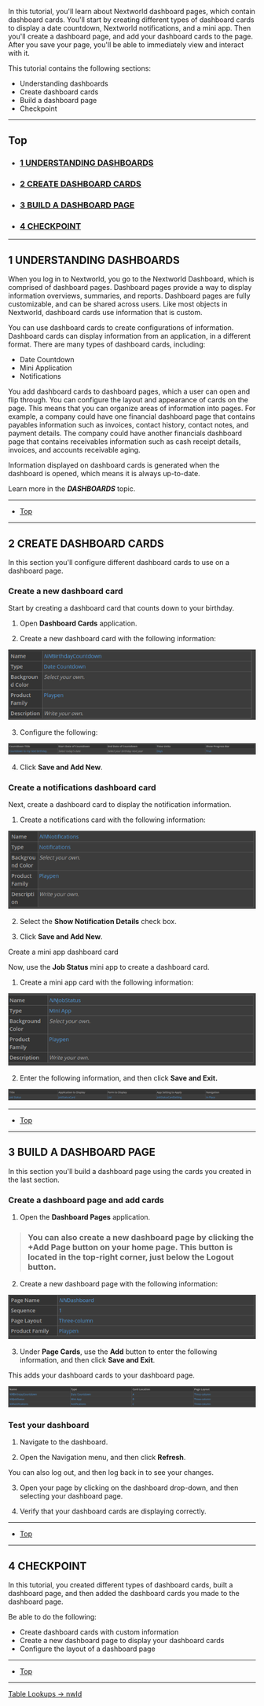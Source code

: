 In this tutorial, you'll learn about Nextworld dashboard pages, which contain dashboard cards. You'll start by creating different types of dashboard cards to display a date countdown, Nextworld notifications, and a mini app. Then you'll create a dashboard page, and add your dashboard cards to the page. After you save your page, you'll be able to immediately view and interact with it.

This tutorial contains the following sections:

- Understanding dashboards
- Create dashboard cards
- Build a dashboard page
- Checkpoint

---

## <a name="Back_To_Top"></a> Top

- ### [1 UNDERSTANDING DASHBOARDS](#1_UNDERSTANDING_DASHBOARDS)
- ### [2 CREATE DASHBOARD CARDS](#2_CREATE_DASHBOARD_CARDS)
- ### [3 BUILD A DASHBOARD PAGE](#3_BUILD_A_DASHBOARD_PAGE)
- ### [4 CHECKPOINT](#4_CHECKPOINT)

---

## <a name="1_UNDERSTANDING_DASHBOARDS"></a>1 UNDERSTANDING DASHBOARDS

When you log in to Nextworld, you go to the Nextworld Dashboard, which is comprised of dashboard pages. Dashboard pages provide a way to display information overviews, summaries, and reports. Dashboard pages are fully customizable, and can be shared across users. Like most objects in Nextworld, dashboard cards use information that is custom.

You can use dashboard cards to create configurations of information. Dashboard cards can display information from an application, in a different format. There are many types of dashboard cards, including:

- Date Countdown
- Mini Application
- Notifications

You add dashboard cards to dashboard pages, which a user can open and flip through. You can configure the layout and appearance of cards on the page. This means that you can organize areas of information into pages. For example, a company could have one financial dashboard page that contains payables information such as invoices, contact history, contact notes, and payment details. The company could have another financials dashboard page that contains receivables information such as cash receipt details, invoices, and accounts receivable aging.

Information displayed on dashboard cards is generated when the dashboard is opened, which means it is always up-to-date.

Learn more in the **_DASHBOARDS_** topic.

---

- [Top](#Back_To_Top)

---

## <a name="2_CREATE_DASHBOARD_CARDS"></a>2 CREATE DASHBOARD CARDS

In this section you'll configure different dashboard cards to use on a dashboard page.

### Create a new dashboard card

Start by creating a dashboard card that counts down to your birthday.

1. Open **Dashboard Cards** application.

2. Create a new dashboard card with the following information:

![guidelines](../../images/dashboards/createcards1.png)

3. Configure the following:

![guidelines](../../images/dashboards/createcards2.png)

4. Click **Save and Add New**.

### Create a notifications dashboard card

Next, create a dashboard card to display the notification information.

1. Create a notifications card with the following information:

![guidelines](../../images/dashboards/createcards3.png)

2. Select the **Show Notification Details** check box.

3. Click **Save and Add New**.

Create a mini app dashboard card

Now, use the **Job Status** mini app to create a dashboard card.

1. Create a mini app card with the following information:

![guidelines](../../images/dashboards/createcards4.png)

2. Enter the following information, and then click **Save and Exit.**

![guidelines](../../images/dashboards/createcards5.png)

---

- [Top](#Back_To_Top)

---

## <a name="3_BUILD_A_DASHBOARD_PAGE"></a>3 BUILD A DASHBOARD PAGE

In this section you'll build a dashboard page using the cards you created in the last section.

### Create a dashboard page and add cards

1. Open the **Dashboard Pages** application.

> ### You can also create a new dashboard page by clicking the +Add Page button on your home page. This button is located in the top-right corner, just below the Logout button.

2. Create a new dashboard page with the following information:

![guidelines](../../images/dashboards/builddashboard2.png)

3. Under **Page Cards**, use the **Add** button to enter the following information, and then click **Save and Exit**.

This adds your dashboard cards to your dashboard page.

![guidelines](../../images/dashboards/builddashboard3.png)

### Test your dashboard

1. Navigate to the dashboard.

2. Open the Navigation menu, and then click **Refresh**.

You can also log out, and then log back in to see your changes.

3. Open your page by clicking on the dashboard drop-down, and then selecting your dashboard page.

4. Verify that your dashboard cards are displaying correctly.

---

- [Top](#Back_To_Top)

---

## <a name="4_CHECKPOINT"></a>4 CHECKPOINT

In this tutorial, you created different types of dashboard cards, built a dashboard page, and then added the dashboard cards you made to the dashboard page.

Be able to do the following:

- Create dashboard cards with custom information
- Create a new dashboard page to display your dashboard cards
- Configure the layout of a dashboard page

---

- [Top](#Back_To_Top)

---

[Table Lookups -> nwId](https://github.com/WNortier/nextworld/blob/master/nextworld-platform-tutorials/01-build-an-application/00-build-an-application-overview.md#3_TABLE_LOOKUPS)
